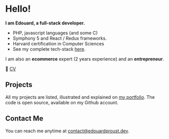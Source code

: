 # Hello!

**I am Edouard, a full-stack developer.**
- PHP, javascript languages (and some C)
- Symphony 5 and React / Redux frameworks. 
- Harvard certification in Computer Sciences
- See my complete tech-stack [here](https://edouardproust.dev/about). 

I am also an **ecommerce** expert (2 years experience) and an **entrepreneur**.

📃 [CV](https://github.com/edouardproust/edouardproust/blob/main/CV_web-developer_2022-05-29-min.pdf)

## Projects
All my projects are listed, illustrated and explained on [my portfolio](www.edouardproust.dev/portfolio). The code is open source, available on my Github account.

## Contact Me
You can reach me anytime at contact@edouardproust.dev.
